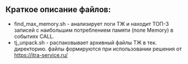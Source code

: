 ## Краткое описание файлов:

* find_max_memory.sh - анализирует логи ТЖ и находит ТОП-3 записей с наибольшим потреблением памяти (поле Memory) в событиях CALL.
* tj_unpack.sh - распаковывает архивный файлы ТЖ в тек. директорию. файлы формируются при использовании решения от https://itra-service.ru/